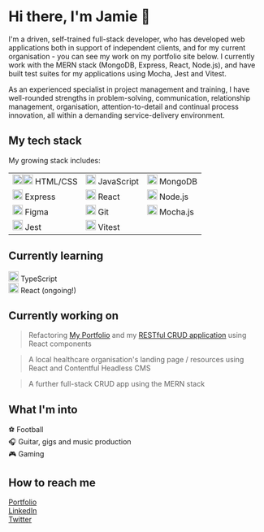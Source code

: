 # Hi there, I'm Jamie 👋

I'm a driven, self-trained full-stack developer, who has developed web applications both in support of independent clients, and for my current organisation - you can see my work on my portfolio site below. I currently work with the MERN stack (MongoDB, Express, React, Node.js), and have built test suites for my applications using Mocha, Jest and Vitest.

As an experienced specialist in project management and training, I have well-rounded strengths in problem-solving, communication, relationship management, organisation, attention-to-detail and continual process innovation, all within a demanding service-delivery environment.


## My tech stack

My growing stack includes:  

<div align="left">
	<table>
		<tr>
			<td><img width="20" src="https://user-images.githubusercontent.com/25181517/192158954-f88b5814-d510-4564-b285-dff7d6400dad.png" alt="HTML" title="HTML"/><img width="20" src="https://user-images.githubusercontent.com/25181517/183898674-75a4a1b1-f960-4ea9-abcb-637170a00a75.png" alt="CSS" title="CSS"/> HTML/CSS  </td>
			<td><img width="20" src="https://user-images.githubusercontent.com/25181517/117447155-6a868a00-af3d-11eb-9cfe-245df15c9f3f.png" alt="JavaScript" title="JavaScript"/> JavaScript  </td>
			<td><img width="20" src="https://user-images.githubusercontent.com/25181517/182884177-d48a8579-2cd0-447a-b9a6-ffc7cb02560e.png" alt="mongoDB" title="mongoDB"/> MongoDB </td>
		</tr>
		<tr>
			<td><img width="20" src="https://user-images.githubusercontent.com/25181517/183859966-a3462d8d-1bc7-4880-b353-e2cbed900ed6.png" alt="Express" title="Express"/> Express  </td>
      <td><img width="20" src="https://user-images.githubusercontent.com/25181517/183897015-94a058a6-b86e-4e42-a37f-bf92061753e5.png" alt="React" title="React"/> React  </td>
      <td><img width="20" src="https://user-images.githubusercontent.com/25181517/183568594-85e280a7-0d7e-4d1a-9028-c8c2209e073c.png" alt="Node.js" title="Node.js"/> Node.js  </td>
		</tr>
    <tr>
			<td><img width="20" src="https://user-images.githubusercontent.com/25181517/189715289-df3ee512-6eca-463f-a0f4-c10d94a06b2f.png" alt="Figma" title="Figma"/> Figma  </td>
      <td><img width="20" src="https://user-images.githubusercontent.com/25181517/192108372-f71d70ac-7ae6-4c0d-8395-51d8870c2ef0.png" alt="Git" title="Git"/> Git  </td>
      <td><img width="20" src="https://user-images.githubusercontent.com/25181517/201476630-f47cfff6-fdee-4ee1-9092-1793b71b1ca3.png" alt="Mocha" title="Mocha"/> Mocha.js  </td>
		</tr>
	<tr>
		<td><img width="20" src="https://user-images.githubusercontent.com/25181517/187955005-f4ca6f1a-e727-497b-b81b-93fb9726268e.png" alt="Jest" title="Jest"/> Jest  </td>
		<td><img width="20" src="https://github.com/marwin1991/profile-technology-icons/assets/62091613/b40892ef-efb8-4b0e-a6b5-d1cfc2f3fc35" alt="Vite" title="Vite"/> Vitest  </td>
	</tr>
 </table>
</div>

## Currently learning

<img width="20" src="https://user-images.githubusercontent.com/25181517/183890598-19a0ac2d-e88a-4005-a8df-1ee36782fde1.png" alt="TypeScript" title="TypeScript"/> TypeScript  
<img width="20" src="https://user-images.githubusercontent.com/25181517/183897015-94a058a6-b86e-4e42-a37f-bf92061753e5.png" alt="React" title="React"/> React (ongoing!)

## Currently working on

> Refactoring [My Portfolio](https://jamiebarlowcodes-eb121b8a3524.herokuapp.com/) and my [RESTful CRUD application](https://github.com/JamieBarlow/myYelpCamp) using React components

> A local healthcare organisation's landing page / resources using React and Contentful Headless CMS

> A further full-stack CRUD app using the MERN stack

## What I'm into

⚽ Football  
🎧 Guitar, gigs and music production  
🎮 Gaming  

## How to reach me

[Portfolio](https://jamiebarlowcodes-eb121b8a3524.herokuapp.com/)  
[LinkedIn](https://www.linkedin.com/in/jamie-barlow-2b4b3648/)  
[Twitter](https://twitter.com/JayBarls)
